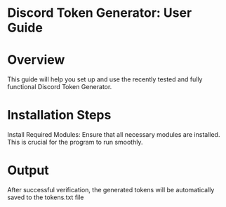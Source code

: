 
# Discord Token Generator: User Guide

# Overview
This guide will help you set up and use the recently tested and fully functional Discord Token Generator.

# Installation Steps

Install Required Modules: Ensure that all necessary modules are installed. This is crucial for the program to run smoothly.

# Output

After successful verification, the generated tokens will be automatically saved to the tokens.txt file
